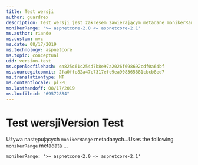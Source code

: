```yaml
---
title: Test wersji
author: guardrex
description: Test wersji jest zakresem zawierającym metadane monikerRange.
monikerRange: '>= aspnetcore-2.0 <= aspnetcore-2.1'
ms.author: riande
ms.custom: mvc
ms.date: 08/17/2019
ms.technology: aspnetcore
ms.topic: conceptual
uid: version-test
ms.openlocfilehash: ea825c61c254d7b8e97a2026f698692cdf0a64bf
ms.sourcegitcommit: 2fa0ffe82a47c7317efc9ea908365881cbcb8ed7
ms.translationtype: MT
ms.contentlocale: pl-PL
ms.lasthandoff: 08/17/2019
ms.locfileid: "69572884"
---
```

# <a name="version-test"></a><span data-ttu-id="32b01-103">Test wersji</span><span class="sxs-lookup"><span data-stu-id="32b01-103">Version Test</span></span>

<span data-ttu-id="32b01-104">Używa następujących `monikerRange` metadanych...</span><span class="sxs-lookup"><span data-stu-id="32b01-104">Uses the following `monikerRange` metadata ...</span></span>

```
monikerRange: '>= aspnetcore-2.0 <= aspnetcore-2.1'
```
